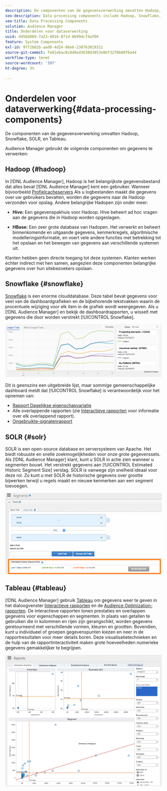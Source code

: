 ```yaml
---
description: De componenten van de gegevensverwerking omvatten Hadoop, Snowflake, SOLR, en Tableau.
seo-description: Data processing components include Hadoop, Snowflake, SOLR, and Tableau.
seo-title: Data Processing Components
solution: Audience Manager
title: Onderdelen voor dataverwerking
uuid: d458d869-7a23-4016-871d-0b994cf4af06
feature: System Components
exl-id: 9ff2b82b-aad0-4d24-96e6-230763019311
source-git-commit: fe01ebac8c0d0ad3630d3853e0bf32f0b00f6a44
workflow-type: tm+mt
source-wordcount: '397'
ht-degree: 3%

---
```


# Onderdelen voor dataverwerking{#data-processing-components}

De componenten van de gegevensverwerking omvatten Hadoop, Snowflake, SOLR, en Tableau.

<!-- 

c_comproc.xml

 -->

Audience Manager gebruikt de volgende componenten om gegevens te verwerken:

## Hadoop {#hadoop}

In [!DNL Audience Manager], Hadoop is het belangrijkste gegevensbestand dat alles bevat [!DNL Audience Manager] kent een gebruiker. Wanneer bijvoorbeeld [Profielcacheservers](../../reference/system-components/components-data-collection.md) Als u logbestanden maakt die gegevens over uw gebruikers bevatten, worden die gegevens naar de Hadoop verzonden voor opslag. Andere belangrijke Hadopen zijn onder meer:

* **Hive:** Een gegevenspakhuis voor Hadoop. Hive beheert ad hoc vragen aan de gegevens die in Hadoop worden opgeslagen.

* **HBase:** Een zeer grote database van Hadopen. Het verwerkt en beheert binnenkomende en uitgaande gegevens, kenmerkregels, algoritmische modelleringsinformatie, en voert vele andere functies met betrekking tot het opslaan en het bewegen van gegevens aan verschillende systemen uit.

Klanten hebben geen directe toegang tot deze systemen. Klanten werken echter indirect met hen samen, aangezien deze componenten belangrijke gegevens over hun sitebezoekers opslaan.

## Snowflake {#snowflake}

[Snowflake](https://www.snowflake.net/) is een enorme clouddatabase. Deze tabel bevat gegevens voor veel van de dashboardgrafieken en de bijbehorende tekstvakken waarin de procentuele wijziging voor elk item in de grafiek wordt weergegeven. Als u [!DNL Audience Manager] en bekijk de dashboardrapporten, u wisselt met gegevens die door worden verstrekt [!UICONTROL Snowflake].



![](assets/dashboardreport.png)

Dit is geenszins een uitgebreide lijst, maar sommige gemeenschappelijke dashboard meldt dat [!UICONTROL Snowflake] is verantwoordelijk voor het opnemen van:

* [Rapport Dagelijkse eigenschapvariatie](/help/using/reporting/audience-optimization-reports/daily-trait-variation-report.md)
* Alle overlappende rapporten (zie [Interactieve rapporten](/help/using/reporting/dynamic-reports/dynamic-reports.md) voor informatie over elk overlappend rapport).
* [Ongebruikte-signalenrapport](/help/using/reporting/dynamic-reports/unused-signals.md)

## SOLR {#solr}

SOLR is een open-source database en serversysteem van Apache. Het biedt robuuste en snelle zoekmogelijkheden voor onze grote gegevenssets. Als [!DNL Audience Manager] klant, kunt u SOLR in actie zien wanneer u segmenten bouwt. Het verstrekt gegevens aan [!UICONTROL Estimated Historic Segment Size] verslag. SOLR is vanwege zijn snelheid ideaal voor deze rol. Zo kunt u met SOLR de historische gegevens over grootte bijwerken terwijl u regels maakt en nieuwe kenmerken aan een segment toevoegen.



![](assets/audsize.png)

## Tableau {#tableau}

[!DNL Audience Manager] gebruik [Tableau](https://www.tableausoftware.com/) om gegevens weer te geven in het dialoogvenster [Interactieve rapporten](../../reporting/dynamic-reports/dynamic-reports.md#interactive-and-overlap-reports) en de [Audience Optimization-rapporten](../../reporting/audience-optimization-reports/audience-optimization-reports.md). De interactieve rapporten tonen prestaties en overlappen gegevens voor eigenschappen en segmenten. In plaats van getallen te gebruiken die in kolommen en rijen zijn gerangschikt, worden gegevens geretourneerd met verschillende vormen, kleuren en grootten. Bovendien, kunt u individueel of groepen gegevenspunten kiezen en neer in de rapportresultaten voor meer details boren. Deze visualisatietechnieken en de hulp van de rapportinteractiviteit maken grote hoeveelheden numerieke gegevens gemakkelijker te begrijpen.



![](assets/advertiser_analytics.png)

